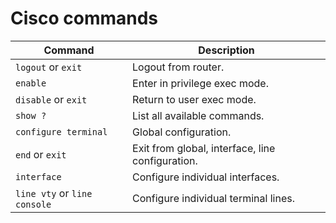 # Cisco commands

| Command                      | Description                                      | 
|------------------------------|--------------------------------------------------|
| `logout` or `exit`           | Logout from router.                              |
| `enable`                     | Enter in privilege exec mode.                    |
| `disable` or `exit`          | Return to user exec mode.                        |
| `show ?`                     | List all available commands.                     |
| `configure terminal`         | Global configuration.                            |
| `end` or `exit`              | Exit from global, interface, line configuration. |
| `interface`                  | Configure individual interfaces.                 |
| `line vty` or `line console` | Configure individual terminal lines.             |
